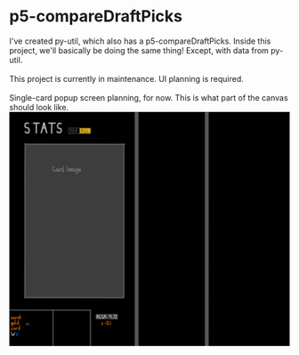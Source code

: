 # p5-compareDraftPicks
I've created py-util, which also has a p5-compareDraftPicks. 
Inside this project, we'll basically be doing the same thing! 
Except, with data from py-util. <br><br>
This project is currently in maintenance. UI planning is required. <br><br>
Single-card popup screen planning, for now. 
This is what part of the canvas should look like.
![singleCardPopup1.JPEG](planning/singleCardPopup1.JPEG)